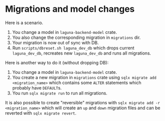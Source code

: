 # Migrations and model changes

Here is a scenario.

1. You change a model in `laguna-backend-model` crate.
2. You also change the corresponding migration in `migrations` dir.
3. Your migration is now out of sync with DB.
4. Run `scripts/dbreset.sh laguna_dev_db` which drops current `laguna_dev_db`, recreates new `laguna_dev_db` and runs all migrations.

Here is another way to do it (without dropping DB):

1. You change a model in `laguna-backend-model` crate.
2. You create a new migration in `migrations` crate using `sqlx migrate add <migration_name>` which contains some `ALTER` statements which probably have `DEFAULT`s.
3. You run `sqlx migrate run` to run all migrations.

It is also possible to create "reversible" migrations with `sqlx migrate add -r <migration_name>`
which will create an `up` and `down` migration files and can be reverted with `sqlx migrate revert`.